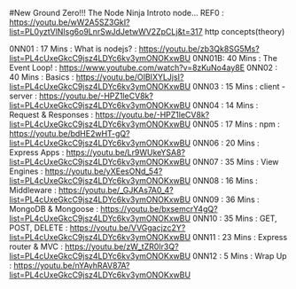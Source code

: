 #New Ground Zero!!! The Node Ninja Introto node...
REF0 : https://youtu.be/wW2A5SZ3GkI?list=PL0yztVlNIsg6o9LnrSwJdJetwWV2ZpCLj&t=317 http concepts(theory)

0NN01 : 17 Mins : What is nodejs? : https://youtu.be/zb3Qk8SG5Ms?list=PL4cUxeGkcC9jsz4LDYc6kv3ymONOKxwBU
0NN01B: 40 Mins : The Event Loop! : https://www.youtube.com/watch?v=8zKuNo4ay8E
0NN02 : 40 Mins : Basics : https://youtu.be/OIBIXYLJjsI?list=PL4cUxeGkcC9jsz4LDYc6kv3ymONOKxwBU
0NN03 : 15 Mins : client - server : https://youtu.be/-HPZ1leCV8k?list=PL4cUxeGkcC9jsz4LDYc6kv3ymONOKxwBU
0NN04 : 14 Mins : Request & Responses : https://youtu.be/-HPZ1leCV8k?list=PL4cUxeGkcC9jsz4LDYc6kv3ymONOKxwBU
0NN05 : 17 Mins : npm : https://youtu.be/bdHE2wHT-gQ?list=PL4cUxeGkcC9jsz4LDYc6kv3ymONOKxwBU
0NN06 : 20 Mins : Express Apps : https://youtu.be/Lr9WUkeYSA8?list=PL4cUxeGkcC9jsz4LDYc6kv3ymONOKxwBU
0NN07 : 35 Mins : View Engines : https://youtu.be/yXEesONd_54?list=PL4cUxeGkcC9jsz4LDYc6kv3ymONOKxwBU
0NN08 : 16 Mins : Middleware : https://youtu.be/_GJKAs7A0_4?list=PL4cUxeGkcC9jsz4LDYc6kv3ymONOKxwBU
0NN09 : 36 Mins : MongoDB & Mongoose : https://youtu.be/bxsemcrY4gQ?list=PL4cUxeGkcC9jsz4LDYc6kv3ymONOKxwBU
0NN10 : 35 Mins : GET, POST, DELETE : https://youtu.be/VVGgacjzc2Y?list=PL4cUxeGkcC9jsz4LDYc6kv3ymONOKxwBU
0NN11 : 23 Mins : Express router & MVC : https://youtu.be/zW_tZR0Ir3Q?list=PL4cUxeGkcC9jsz4LDYc6kv3ymONOKxwBU
0NN12 : 5 Mins : Wrap Up : https://youtu.be/nYAyhRAV87A?list=PL4cUxeGkcC9jsz4LDYc6kv3ymONOKxwBU
